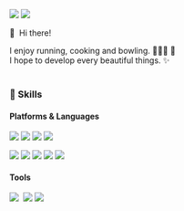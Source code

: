 <p>
  <a href="https://suebeen.github.io/" target="_blank"><img src="https://img.shields.io/badge/Blog-DD0B78?style=flat-square&logo=GitHub%20Sponsors&logoColor=white"/></a>
  <a href="mailto:1003jamie@gmail.com" target="_blank"><img src="https://img.shields.io/badge/1003jamie@gmail.com-EA4335?style=flat-square&logo=Gmail&logoColor=white"/></a>
<!--   <a href="https://www.instagram.com/clapkong"><img src="https://img.shields.io/badge/Instagram-E4405F?style=flat-square&logo=Instagram&logoColor=white&link=https://www.instagram.com/clapkong/"/></a>&nbsp -->
</p>

<p>
  👋&nbsp; Hi there!
  
  I enjoy running, cooking and bowling.     👩🏻‍🍳 🎳 <br/>
  I hope to develop every beautiful things. ✨ <br/><br/>
</p>

### 💪 Skills
#### Platforms & Languages
<p>
  <img src="https://img.shields.io/badge/React-61DAFB?style=flat-square&logo=React&logoColor=black"/>
  <img src="https://img.shields.io/badge/aws-333664?style=flat-square&logo=amazon-aws&logoColor=white"/>
  <img src="https://img.shields.io/badge/spring-6DB33F?style=flat-square&logo=spring&logoColor=white"/>
  <img src="https://img.shields.io/badge/springboot-6DB33F?style=flat-square&logo=springboot&logoColor=white"/>

</p>
<p>
  <img src="https://img.shields.io/badge/Python-3776AB?style=flat-square&logo=Python&logoColor=white"/>
  <img src="https://img.shields.io/badge/C-A8B9CC?style=flat-square&logo=C&logoColor=white"/>
  <img src="https://img.shields.io/badge/Go-00ADD8?style=flat-square&logo=Go&logoColor=white"/>
  <img src="https://img.shields.io/badge/JavaScript-F7DF1E?style=flat-square&logo=Javascript&logoColor=white"/>
  <img src="https://img.shields.io/badge/Java-007396?style=flat-square&logo=Java&logoColor=white"/>
</p>

#### Tools
<p>
  <img src="https://img.shields.io/badge/Mysql-E6B91E?style=flat-square&logo=MySql&logoColor=white"/></a>&nbsp
  <img src="https://img.shields.io/badge/SonarQube-4E9BCD?style=flat-square&logo=SonarQube&logoColor=white"/>  
  <img src="https://img.shields.io/badge/Jenkins-D24939?style=flat-square&logo=Jenkins&logoColor=white"/></a>&nbsp
</p>
